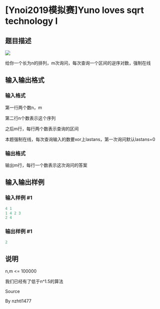 # [Ynoi2019模拟赛]Yuno loves sqrt technology I

## 题目描述

![](https://cdn.luogu.com.cn/upload/pic/44003.png)

给你一个长为n的排列，m次询问，每次查询一个区间的逆序对数，强制在线

## 输入输出格式

### 输入格式

第一行两个数n，m

第二行n个数表示这个序列

之后m行，每行两个数表示查询的区间

本题强制在线，每次查询输入的数要xor上lastans，第一次询问默认lastans=0

### 输出格式

输出m行，每行一个数表示这次询问的答案

## 输入输出样例

### 输入样例 #1

```cpp
4 1
1 4 2 3
2 4
```


### 输出样例 #1

```cpp
2
```


## 说明

n,m <= 100000

我们已经有了低于n^1.5的算法

Source

By nzhtl1477

